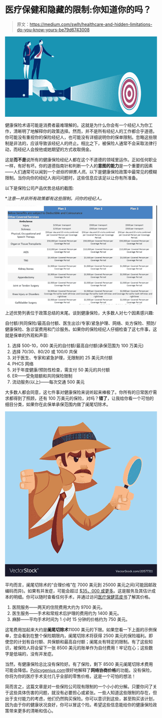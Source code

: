 # 医疗保健和隐藏的限制:你知道你的吗？

> 原文：<https://medium.com/swlh/healthcare-and-hidden-limitations-do-you-know-yours-be79d6743008>

![](img/3862e68056199cec35b76d19255701b7.png)

健康保险术语可能是消费者最难理解的。这就是为什么你会有一个经纪人为你工作，清晰明了地解释你的政策选择。然而，并不是所有经纪人的工作都合乎道德。你可能没有重视你的保险经纪人，也可能没有详细说明你的保单限制。忽略这些限制是非法的，应该导致该经纪人的终止。相比之下，被保险人通常不会采取法律行动，而经纪人会按他或她期望的方式收取佣金。

这是**而不是**说所有的健康保险经纪人都在这个不道德的领域里运作。正如任何职业一样，有好有坏。你的道德指南针和判断一个人的**意图的能力**是一个重要的因素——人们通常可以闻到一个*低俗的销售人员*。以下是健康保险政策中最常见的模糊限制。当你向你的经纪人询问问题时，这些信息应该足以让你有所准备。

以下是保险公司产品优势总结的截图:

**注意—并非所有政策都有这些限制。问你的经纪人。*

![](img/3085ec43856eb62b2aa56a4eb7363c99.png)

上述优势列表位于政策总结的末尾。谈到健康保险，大多数人对七个因素感兴趣:

自付额/共同保险/最高自付额、医生出诊/专家/紧急护理、网络、处方保险、预防/健康保险、急诊室费用和门诊服务。如果你的保险经纪人仔细检查了这七件事，这就是保单的外观和声音:

1.  选择 500-10，000 美元的自付额/最高自付额(承保范围为 100 万美元)
2.  选择 70/30、80/20 或 100/0 共保
3.  对于医生、专家和紧急护理，无限制的 25 美元共付额
4.  PHCS 网络
5.  对于年度健康/预防性检查，需支付 50 美元的共付额
6.  ER——受免赔额和共同保险限制
7.  流动服务(以上)——每次交通 500 美元

大多数人都会同意，这七件事对健康保险来说听起来棒极了。你所有的日常医疗需求都得到了照顾，还有 100 万美元的保险，对吗？**错了**，让我给你看一个可怕的细目分类，如果你在此保单承保范围内做了阑尾切除术。

![](img/2e0644ce662261b16a6b21612f11da94.png)

平均而言，阑尾切除术的“合理价格”在 7000 美元到 25000 美元之间(可能因邮政编码而异)。如果有并发症，可能会超过 [$35，000 或更多](https://www.cbsnews.com/news/study-appendix-surgery-costs-differ-around-us/)。这是服务及其估计成本的明细。你可以随时查看任何手术，并通过访问[医疗保健蓝皮书](https://www.healthcarebluebook.com/)了解其价格。

1.  医院服务——两天的住院费用大约为 9700 美元。
2.  医生服务——手术和常规术后护理的费用约为 1400 美元。
3.  麻醉——平均手术时间为 1 小时 15 分钟的价格约为 750 美元。

这笔费用加起来大约是**阑尾切除术**11000 美元的下限。如果您看一下上面的示例保单，您会看到在整个保险期限内，阑尾切除术将获得 2500 美元的保险福利。即使您的计划有自付额、共保额和最高自付额；阑尾炎有特定的限制。有了这些知识，被保险人将会留下一张 8500 美元的账单作为自付费用！牢记在心；这些数字是低端的，没有并发症。

当然，有健康保险总比没有保险好。有了保险，剩下 8500 美元阑尾切除术费用可能会降低。[Policygenius.com](https://www.policygenius.com/health-insurance/faq/what-is-negotiated-rate/)很好地解释了**网络协商价格**的功能。没有保险，你将为你的医疗手术支付几乎全部的零售价格，这是一个可怕的想法！

简而言之，这篇文章是对一些保险公司现有限制的一个小小的分解。只要你问了关于这些具体伤害的问题，就没有必要担心或紧张。一些人知道这些限制的存在，但出于支付能力的考虑，他们仍然购买保险。你可以意识到这些，甚至购买该计划，因为由于你的健康状况良好，你可以冒这个险。希望这些信息能给你的健康保险政策带来更多的清晰和信心。